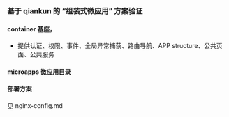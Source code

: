 ### 基于 qiankun 的 “组装式微应用” 方案验证

#### container 基座，
- 提供认证、权限、事件、全局异常捕获、路由导航、APP structure、公共页面、公共服务

#### microapps 微应用目录

#### 部署方案
见 nginx-config.md
